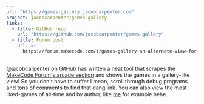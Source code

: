 ```yaml
---
url: "https://games-gallery.jacobcarpenter.com"
project: jacobcarpenter/games-gallery
links:
  - title: GitHub repo
    url: "https://github.com/jacobcarpenter/games-gallery"
  - title: Forum post
    url: >-
      https://forum.makecode.com/t/games-gallery-an-alternate-view-for-games-posted-to-these-forums/4025
---
```


@jacobcarpenter [on GitHub](https://github.com/jacobcarpenter) has written a neat tool that scrapes the [MakeCode Forum's arcade section](https://forum.makecode.com/c/share-your-arcade-projects-here/5) and shows the games in a gallery-like view! So you don't have to suffer I mean, scroll through debug programs and tons of comments to find that dang link. You can also view the most liked-games of all-time and by author, like [me](https://games-gallery.jacobcarpenter.com/author/416) for example hehe.
